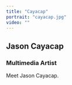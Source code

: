 ```yaml
---
title: "Cayacap"
portrait: "cayacap.jpg"
video: ""
---
```


## Jason Cayacap
### Multimedia Artist

Meet Jason Cayacap.